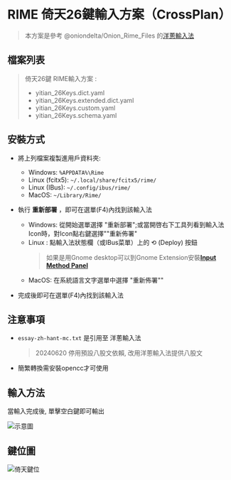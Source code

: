 # RIME 倚天26鍵輸入方案（CrossPlan）

> 本方案是參考 @oniondelta/Onion_Rime_Files 的[洋蔥輸入法](https://github.com/oniondelta/Onion_Rime_Files) 

## 檔案列表

> 倚天26鍵 RIME輸入方案 : 
>    - yitian_26Keys.dict.yaml
>    - yitian_26Keys.extended.dict.yaml
>    - yitian_26Keys.custom.yaml
>    - yitian_26Keys.schema.yaml

## 安裝方式

- 將上列檔案複製進用戶資料夾:
	- Windows: `%APPDATA%\Rime`
	- Linux (fcitx5): `~/.local/share/fcitx5/rime/`
	- Linux (IBus): `~/.config/ibus/rime/`
	- MacOS: `~/Library/Rime/`

- 執行 **重新部署** ，即可在選單(F4)內找到該輸入法
	- Windows: 從開始選單選擇 "重新部署";或當開啓右下工具列看到輸入法Icon時，對Icon點右鍵選擇""重新佈署"
	- Linux : 點輸入法狀態欄（或IBus菜單）上的 ⟲ (Deploy) 按鈕
	  > 如果是用Gnome desktop可以到Gnome Extension安裝[**Input Method Panel**](https://extensions.gnome.org/extension/261/kimpanel/)
	- MacOS: 在系統語言文字選單中選擇 "重新佈署""
- 完成後即可在選單(F4)內找到該輸入法

## 注意事項

- `essay-zh-hant-mc.txt` 是引用至 洋蔥輸入法 
  > 20240620 停用預設八股文依賴, 改用洋蔥輸入法提供八股文
- 簡繁轉換需安裝opencc才可使用

## 輸入方法

當輸入完成後, 單擊空白鍵即可輸出

![示意圖](https://github.com/loulazynote/Rime_Yitian_26Keys/assets/33840759/5a3029f6-bbbc-40d6-a480-2542d24604f8)

## 鍵位圖

![倚天鍵位](https://user-images.githubusercontent.com/33840759/129006031-ba7e1b72-7a5f-4d84-8bf8-8fd45d92310d.jpg)

